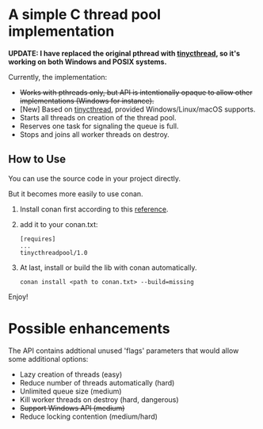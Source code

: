 # A simple C thread pool implementation

**UPDATE: I have replaced the original pthread with [tinycthread](https://github.com/tinycthread/tinycthread), so it's working on both Windows and POSIX systems.**

Currently, the implementation:
 * ~~Works with pthreads only, but API is intentionally opaque to allow other implementations (Windows for instance).~~
 * [New] Based on [tinycthread](https://github.com/tinycthread/tinycthread), provided Windows/Linux/macOS supports.
 * Starts all threads on creation of the thread pool.
 * Reserves one task for signaling the queue is full.
 * Stops and joins all worker threads on destroy.

## How to Use

You can use the source code in your project directly. 

But it becomes more easily to use conan. 

1. Install conan first according to this [reference](https://docs.conan.io/en/latest/installation.html).
2. add it to your conan.txt:

   ```
   [requires]
   ...
   tinycthreadpool/1.0

   ```

3. At last, install or build the lib with conan automatically.

   ```
   conan install <path to conan.txt> --build=missing
   ```

Enjoy!


Possible enhancements
=====================

The API contains addtional unused 'flags' parameters that would allow
some additional options:

 * Lazy creation of threads (easy)
 * Reduce number of threads automatically (hard)
 * Unlimited queue size (medium)
 * Kill worker threads on destroy (hard, dangerous)
 * ~~Support Windows API (medium)~~
 * Reduce locking contention (medium/hard)

